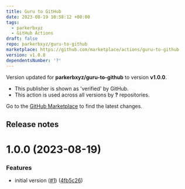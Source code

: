 ```yaml
---
title: Guru to GitHub
date: 2023-08-19 10:58:12 +00:00
tags:
  - parkerbxyz
  - GitHub Actions
draft: false
repo: parkerbxyz/guru-to-github
marketplace: https://github.com/marketplace/actions/guru-to-github
version: v1.0.0
dependentsNumber: '?'
---
```



Version updated for **parkerbxyz/guru-to-github** to version **v1.0.0**.
- This publisher is shown as 'verified' by GitHub.
- This action is used across all versions by **?** repositories.

Go to the [GitHub Marketplace](https://github.com/marketplace/actions/guru-to-github) to find the latest changes.

## Release notes

# 1.0.0 (2023-08-19)


### Features

* initial version ([#1](https://github.com/parkerbxyz/guru-to-github/issues/1)) ([4fb5c26](https://github.com/parkerbxyz/guru-to-github/commit/4fb5c26b858d9735069e2917ba88625a6ee20c8f))

